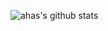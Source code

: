 ![ahas's github stats](https://github-readme-stats.vercel.app/api?username=ahas&show_icons=true&theme=tokyonight)
